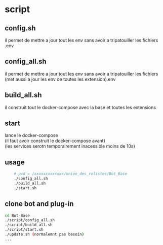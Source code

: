# script

## config.sh

il permet de mettre a jour tout les env sans avoir a tripatouiller les fichiers .env

## config_all.sh

il permet de mettre a jour tout les env sans avoir a tripatouiller les fichiers (met aussi a jour les env de toutes les extension).env

## build_all.sh

il construit tout le docker-compose avec la base et toutes les extensions

## start

lance le docker-compose \
(il faut avoir construit le docker-compose avant) \
(les services serotn temporairement inacessible moins de 10s)

## usage

```bash
    # pwd = /xxxxxxxxxxxxx/union_des_rolistes/Bot_Base
    ./config_all.sh
    ./build_all.sh
    ./start.sh
```
## clone bot and plug-in
```bash
cd Bot-Base
./script/config_all.sh 
./script/build_all.sh
./script/start.sh
./update.sh (normalemnt pas besoin)
...
